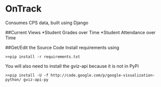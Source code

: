 # OnTrack
Consumes CPS data, built using Django

##Current Views
*Student Grades over Time
*Student Attendance over Time


##Get/Edit the Source Code
Install requirements using 

    >>pip install -r requirements.txt

You will also need to install the gviz-api because it is not in PyPi

    >>pip install -U -f http://code.google.com/p/google-visualization-python/ gviz-api-py

